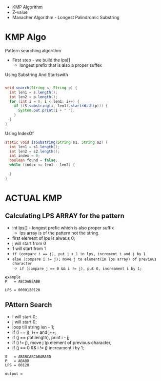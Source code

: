 - KMP Algorithm
- Z-value
- Manacher Algorithm - Longest Palindromic Substring

# KMP Algo

Pattern searching algorithm

- First step - we build the lps[] 
  - longest prefix that is also a proper suffex

Using Substring And Startswith
```java

void search(String s, String p) {
  int len1 = s.length();
  int len2 = p.length();
  for (int i = 0; i < len1; i++) {
    if ((S.substring(i, len1).startsWith(p))) {
      System.out.print(i + " ");
    }
  }
}

```

Using IndexOf
```java
static void isSubstring(String s1, String s2) {
  int len1 = s1.length();
  int len2 = s2.length(); 
  int index = 0;
  boolean found = false;
  while (index <= len1 - len2) {
    
  }
}
```

# ACTUAL KMP

## Calculating LPS ARRAY for the pattern
- int lps[] - longest prefic which is also proper suffix 
  - lps array is of the pattern not the string. 
- first element of lps is alwaus 0;
- j will start from 0
- 1 will start from 1
- `if (compare i == j), put j + 1 in lps, increment i and j by 1`
- `else (compare i != j); move j to element(in lps array) of previous character`
  - `if (compare j == 0 && i != j), put 0, increament i by 1;`


```
example
P   = ABCDABEABB

LPS = 0000120120
```

## PAttern Search

- i will start 0;
- j will start 0;
- loop till string len - 1;
- if (i == j), i++ and j++;
- if (j == pat.length), print i - j;
- if (i != j), move j tp element of previous character,
- if (j == 0 && i != j) increament i by 1; 


```
S   = ABABCABCABABABD
P   = ABABD
LPS = 00120

output =
```